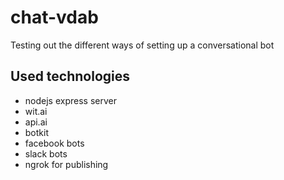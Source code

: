 # chat-vdab

Testing out the different ways of setting up a conversational bot

## Used technologies
* nodejs express server
* wit.ai
* api.ai
* botkit
* facebook bots
* slack bots
* ngrok for publishing